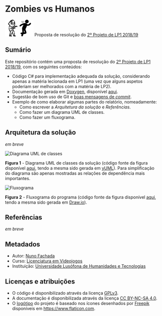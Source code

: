 <!--
"Proposta de resolução do 2º Projeto de Linguagens de Programação I 2018/2019"
(c) by Nuno Fachada

All documentation and text (non-source code) in "Proposta de resolução do 2º
Projeto de Linguagens de Programação I 2018/2019" is licensed under a Creative
Commons Attribution-NonCommercial-ShareAlike 4.0 International License.

All the C# and images source code is licensed under the GNU General Public
License, version 3.

You should have received a copy of both licenses along with this
work. If not, see:

* <http://creativecommons.org/licenses/by-nc-sa/4.0/>
* <https://www.gnu.org/licenses/gpl-3.0.en.html>
-->

# Zombies vs Humanos

![Zombies vs Humanos](logo.png "Logo Zombies vs Humanos")
Proposta de resolução do
[2º Projeto de LP1 2018/19](https://github.com/VideojogosLusofona/lp1_2018_p2)

## Sumário

Este repositório contém uma proposta de resolução do
[2º Projeto de LP1 2018/19](https://github.com/VideojogosLusofona/lp1_2018_p2),
com os seguintes conteúdos:

* Código C# para implementação adequada da solução, considerando apenas a
  matéria lecionada em LP1 (uma vez que alguns aspetos poderiam ser melhorados
  com a matéria de LP2).
* Documentação gerada em [Doxygen], disponível [aqui][docs].
* Sugestão de bom uso de Git e [boas mensagens de *commit*][commits].
* Exemplo de como elaborar algumas partes do relatório, nomeadamente:
  * Como escrever a *Arquitetura da solução* e *Referências*.
  * Como fazer um diagrama UML de classes.
  * Como fazer um fluxograma.

## Arquitetura da solução

_em breve_

![Diagrama UML de classes](UML.png "Diagrama UML de classes")

**Figura 1** - Diagrama UML de classes da solução (código fonte da figura
disponível [aqui](imgsource/uml.yuml), tendo a mesma sido gerada em [yUML]).
Para simplificação do diagrama são apenas mostradas as relações de dependência
mais importantes.

![Fluxograma](fluxograma.png "Fluxograma")

**Figura 2** - Fluxograma do programa (código fonte da figura
disponível [aqui](imgsource/fluxograma.drawio), tendo a mesma sido gerada em [Draw.io]).

## Referências

_em breve_

## Metadados

* Autor: [Nuno Fachada]
* Curso:  [Licenciatura em Videojogos][lamv]
* Instituição: [Universidade Lusófona de Humanidades e Tecnologias][ULHT]

## Licenças e atribuições

* O código é disponibilizado através da licença [GPLv3].
* A documentação é disponibilizada através da licença [CC BY-NC-SA 4.0][CCBYNC].
* O [logótipo] do projeto é baseado nos ícones desenhados por [Freepik]
  disponíveis em <https://www.flaticon.com>.

[lamv]:https://www.ulusofona.pt/licenciatura/videojogos
[Nuno Fachada]:https://github.com/fakenmc
[ULHT]:https://www.ulusofona.pt/
[GPLv3]:http://www.gnu.org/licenses/gpl.html
[CCBYNC]:https://creativecommons.org/licenses/by-nc-sa/4.0/
[logótipo]:logo.png
[Freepik]:https://www.freepik.com/home
[yUML]:https://yuml.me/
[Draw.io]:https://www.draw.io/
[Doxygen]:http://www.doxygen.nl/index.html
[docs]:https://videojogoslusofona.github.io/lp1_2018_p2_solucao/
[commits]:https://github.com/VideojogosLusofona/lp1_2018_p2_solucao/commits/master
